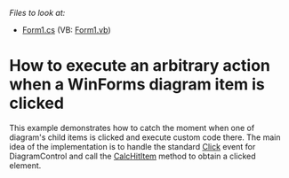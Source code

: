 
*Files to look at:*
* [Form1.cs](./CS/DXSample/Form1.cs) (VB: [Form1.vb](./VB/DXSample/Form1.vb))
# How to execute an arbitrary action when a WinForms diagram item is clicked
This example demonstrates how to catch the moment when one of diagram's child items is clicked and execute custom code there. The main idea of the implementation is to handle the standard [Click](https://docs.microsoft.com/en-us/dotnet/api/system.windows.forms.control.click?view=net-5.0) event for DiagramControl and call the [CalcHitItem](https://docs.devexpress.com/WindowsForms/DevExpress.XtraDiagram.DiagramControl.CalcHitItem(System.Drawing.PointF)) method to obtain a clicked element.
